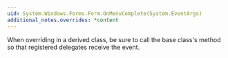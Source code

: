 ```yaml
---
uid: System.Windows.Forms.Form.OnMenuComplete(System.EventArgs)
additional_notes.overrides: *content
---
```


<p>When overriding <xref href="System.Windows.Forms.Form.OnMenuComplete(System.EventArgs)"></xref> in a derived class, be sure to call the base class's <xref href="System.Windows.Forms.Form.OnMenuComplete(System.EventArgs)"></xref> method so that registered delegates receive the event.</p>


